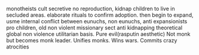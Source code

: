 monotheists cult secretive no reproduction, kidnap children to live in secluded areas. elaborate rituals to confirm adoption. then begin to expand, usme internal conflict between eunuchs, non eunuchs, anti expansionists pro children, old non violent missionary sect anti kidnapping theoretical global non violence utilitarian basis.
Pure evil(rasputin aesthetic)
Not monk but becomes monk leader. Unifies monks. Wins wars. Commits crazy atrocities